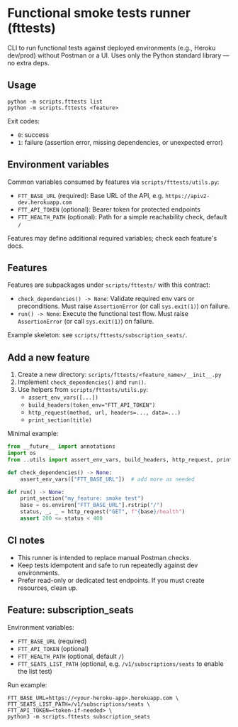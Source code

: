 # Functional smoke tests runner (fttests)

CLI to run functional tests against deployed environments (e.g., Heroku dev/prod)
without Postman or a UI. Uses only the Python standard library — no extra deps.

## Usage

```
python -m scripts.fttests list
python -m scripts.fttests <feature>
```

Exit codes:

- `0`: success
- `1`: failure (assertion error, missing dependencies, or unexpected error)

## Environment variables

Common variables consumed by features via `scripts/fttests/utils.py`:

- `FTT_BASE_URL` (required): Base URL of the API, e.g. `https://apiv2-dev.herokuapp.com`
- `FTT_API_TOKEN` (optional): Bearer token for protected endpoints
- `FTT_HEALTH_PATH` (optional): Path for a simple reachability check, default `/`

Features may define additional required variables; check each feature's docs.

## Features

Features are subpackages under `scripts/fttests/` with this contract:

- `check_dependencies() -> None`: Validate required env vars or preconditions. Must raise `AssertionError` (or call `sys.exit(1)`) on failure.
- `run() -> None`: Execute the functional test flow. Must raise `AssertionError` (or call `sys.exit(1)`) on failure.

Example skeleton: see `scripts/fttests/subscription_seats/`.

## Add a new feature

1. Create a new directory: `scripts/fttests/<feature_name>/__init__.py`
2. Implement `check_dependencies()` and `run()`.
3. Use helpers from `scripts/fttests/utils.py`:
   - `assert_env_vars([...])`
   - `build_headers(token_env="FTT_API_TOKEN")`
   - `http_request(method, url, headers=..., data=...)`
   - `print_section(title)`

Minimal example:

```python
from __future__ import annotations
import os
from ..utils import assert_env_vars, build_headers, http_request, print_section

def check_dependencies() -> None:
    assert_env_vars(["FTT_BASE_URL"])  # add more as needed

def run() -> None:
    print_section("my_feature: smoke test")
    base = os.environ["FTT_BASE_URL"].rstrip("/")
    status, _, _ = http_request("GET", f"{base}/health")
    assert 200 <= status < 400
```

## CI notes

- This runner is intended to replace manual Postman checks.
- Keep tests idempotent and safe to run repeatedly against dev environments.
- Prefer read-only or dedicated test endpoints. If you must create resources, clean up.


## Feature: subscription_seats

Environment variables:

- `FTT_BASE_URL` (required)
- `FTT_API_TOKEN` (optional)
- `FTT_HEALTH_PATH` (optional, default `/`)
- `FTT_SEATS_LIST_PATH` (optional, e.g. `/v1/subscriptions/seats` to enable the list test)

Run example:

```
FTT_BASE_URL=https://<your-heroku-app>.herokuapp.com \
FTT_SEATS_LIST_PATH=/v1/subscriptions/seats \
FTT_API_TOKEN=<token-if-needed> \
python3 -m scripts.fttests subscription_seats
```
